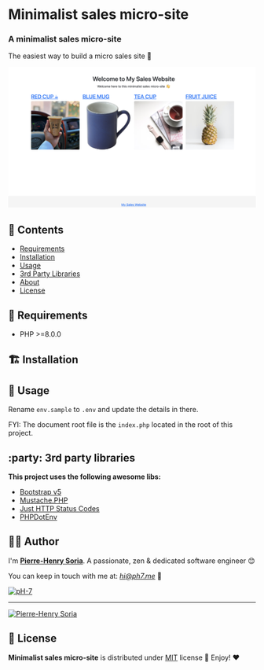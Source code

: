# Minimalist sales micro-site

### A minimalist sales micro-site

The easiest way to build a micro sales site 🚀

![PHP Minimalist Sales Micro Ecommerce Site](php-minimalist-sales-micro-site.png)

## :book: Contents

- [Requirements](#hammer-requirements)
- [Installation](#building_construction-installation)
- [Usage](#thought_balloon-usage)
- [3rd Party Libraries](#party-3rd-party-libraries)
- [About](#cook-author)
- [License](#page_with_curl-license)

## :hammer: Requirements

* PHP >=8.0.0

## :building_construction: Installation

<!-- Add what you need here -->

## :thought_balloon: Usage

Rename `env.sample` to `.env` and update the details in there.

FYI: The document root file is the `index.php` located in the root of this project.

## :party: 3rd party libraries

**This project uses the following awesome libs:**
* [Bootstrap v5](https://github.com/twbs/bootstrap/releases/tag/v5.0.0)
* [Mustache.PHP](https://github.com/bobthecow/mustache.php)
* [Just HTTP Status Codes](https://packagist.org/packages/ph-7/just-http-status-codes)
* [PHPDotEnv](https://github.com/vlucas/phpdotenv)

## :cook: Author

I'm **[Pierre-Henry Soria](https://ph7.me)**. A passionate, zen &amp; dedicated software engineer 😊

You can keep in touch with me at: *hi@ph7.me* 📮

[![pH-7][github-image]](https://github.com/pH-7)

---

[![Pierre-Henry Soria](https://www.gravatar.com/avatar/a210fe61253c43c869d71eaed0e90149?s=200&r=g&d=mp)](https://ph7.me "Pierre-Henry Soria")

## :page_with_curl: License

**Minimalist sales micro-site** is distributed under [MIT](https://opensource.org/licenses/MIT) license 🚀 Enjoy! ❤️

<!-- GitHub's Markdown reference links -->
[github-image]: https://img.shields.io/badge/GitHub-100000?style=for-the-badge&logo=github&logoColor=white

<!-- Was generated by README Generator CLI on 2021-12-25 https://github.com/pH-7/github-readme-generator-cli -->
